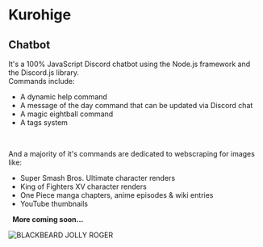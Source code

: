 # Kurohige
## Chatbot
It's a 100% JavaScript Discord chatbot using the Node.js framework and the Discord.js library.
<br>
Commands include:
- A dynamic help command
- A message of the day command that can be updated via Discord chat
- A magic eightball command
- A tags system
<br>

And a majority of it's commands are dedicated to webscraping for images like:
- Super Smash Bros. Ultimate character renders
- King of Fighters XV character renders
- One Piece manga chapters, anime episodes & wiki entries
- YouTube thumbnails

&nbsp;
<b>More coming soon...</b>

![BLACKBEARD JOLLY ROGER](https://static.wikia.nocookie.net/onepiece/images/b/b4/Blackbeard_Pirates%27_Jolly_Roger.png)
